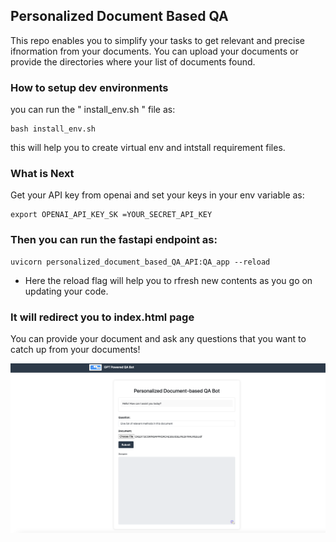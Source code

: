 ## Personalized Document Based QA
This repo enables you to simplify your tasks to get relevant and precise ifnormation from your documents. You can upload your documents or provide the directories where your list of documents found.
### How to setup dev environments
you can run the " install_env.sh " file as: 
```
bash install_env.sh
```
this will help you to create virtual env and intstall requirement files.
### What is Next
Get your API key from openai and set your keys in your env variable as:
```
export OPENAI_API_KEY_SK =YOUR_SECRET_API_KEY
```
### Then you can run the fastapi endpoint as:
```
uvicorn personalized_document_based_QA_API:QA_app --reload
```
* Here the reload flag will help you to rfresh new contents as you go on updating your code.
### It will redirect you to index.html page
You can provide your document and ask any questions that you want to catch up from your documents!

![Alt Text](static/ui_demo.png)

